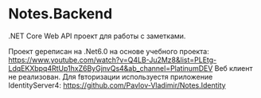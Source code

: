 # Notes.Backend
.NET Core Web API проект для работы с заметками.

Проект gереписан на .Net6.0 на основе учебного проекта: https://www.youtube.com/watch?v=Q4LB-Ju2Mz8&list=PLEtg-LdqEKXbpq4RtUp1hxZ6ByGjnvQs4&ab_channel=PlatinumDEV
Веб клиент не реализован. Для fвторизации используестя приложение IdentityServer4: https://github.com/Pavlov-Vladimir/Notes.Identity
